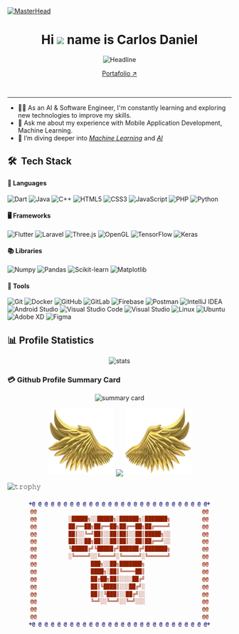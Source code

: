 [![MasterHead](https://i.pinimg.com/originals/77/ca/a3/77caa32884d735d439ade45ba37feaf2.gif)](https://arjuncvinod.github.io)
<h1 align="center">Hi <img src="https://media.giphy.com/media/hvRJCLFzcasrR4ia7z/giphy.gif" width="35"> name is Carlos Daniel</h1>

<div align="center">
  <img src="https://readme-typing-svg.herokuapp.com?color=%236FDA44&size=32&center=true&vCenter=true&width=1200&height=50&lines=Cybersecurity+%7C+Data+Analyst+%7C+Python+%7C
    +Testing+%7C+Penetration+Testing&duration=1500&pause=1000&repeat=false" alt="Headline" />
</div>

<p align="center">
  <a href="">Portafolio ↗️</a>
</p>

<p align="center">
  <a href="https://github.com/Abdalrahman-Alhamod/">
    <img align="center" alt="" src="https://visitor-badge.laobi.icu/badge?page_id=Abdalrahman-Alhamod.Abdalrahman-Alhamod">
  </a>
</p>

---

- 👨‍💻 As an AI & Software Engineer, I'm constantly learning and exploring new technologies to improve my skills.
- 💬 Ask me about my experience with Mobile Application Development, Machine Learning.
- 🌱 I’m diving deeper into _[Machine Learning](https://www.coursera.org/browse/data-science/machine-learning)_ and _[AI](https://www.deeplearning.ai/)_

## 🛠 &nbsp;Tech Stack

#### 🔧 Languages
![Dart](https://img.shields.io/badge/Dart-%230175C2.svg?style=for-the-badge&logo=dart&logoColor=white)
![Java](https://img.shields.io/badge/java-%23ED8B00.svg?style=for-the-badge&logo=openjdk&logoColor=white)
![C++](https://img.shields.io/badge/c++-%2300599C.svg?style=for-the-badge&logo=c%2B%2B&logoColor=white)
![HTML5](https://img.shields.io/badge/html5-%23E34F26.svg?style=for-the-badge&logo=html5&logoColor=white)
![CSS3](https://img.shields.io/badge/css3-%231572B6.svg?style=for-the-badge&logo=css3&logoColor=white)
![JavaScript](https://img.shields.io/badge/JavaScript-%23323330.svg?style=for-the-badge&logo=javascript&logoColor=F7DF1E)
![PHP](https://img.shields.io/badge/PHP-%23777BB4.svg?style=for-the-badge&logo=php&logoColor=white)
![Python](https://img.shields.io/badge/Python-%2314354C.svg?style=for-the-badge&logo=python&logoColor=white)

#### 🖥️ Frameworks
![Flutter](https://img.shields.io/badge/flutter-%2302569B.svg?style=for-the-badge&logo=flutter&logoColor=white)
![Laravel](https://img.shields.io/badge/Laravel-%23FF2D20.svg?style=for-the-badge&logo=laravel&logoColor=white)
![Three.js](https://img.shields.io/badge/Three.js-%23000000.svg?style=for-the-badge&logo=three.js&logoColor=white)
![OpenGL](https://img.shields.io/badge/OpenGL-%23FFFFFF.svg?style=for-the-badge&logo=opengl)
![TensorFlow](https://img.shields.io/badge/TensorFlow-%23FF6F00.svg?style=for-the-badge&logo=tensorflow&logoColor=white)
![Keras](https://img.shields.io/badge/Keras-%23D00000.svg?style=for-the-badge&logo=keras&logoColor=white)

#### 📚 Libraries
![Numpy](https://img.shields.io/badge/NumPy-%23013243.svg?style=for-the-badge&logo=numpy&logoColor=white)
![Pandas](https://img.shields.io/badge/Pandas-%23150458.svg?style=for-the-badge&logo=pandas&logoColor=white)
![Scikit-learn](https://img.shields.io/badge/scikit--learn-%23F7931E.svg?style=for-the-badge&logo=scikit-learn&logoColor=white)
![Matplotlib](https://img.shields.io/badge/Matplotlib-%23E20000.svg?style=for-the-badge&logo=matplotlib&logoColor=white)

#### 🔧 Tools
![Git](https://img.shields.io/badge/git-%23F05033.svg?style=for-the-badge&logo=git&logoColor=white)
![Docker](https://img.shields.io/badge/Docker-%230db7ed.svg?style=for-the-badge&logo=docker&logoColor=white)
![GitHub](https://img.shields.io/badge/github-%23121011.svg?style=for-the-badge&logo=github&logoColor=white)
![GitLab](https://img.shields.io/badge/gitlab-%23121011.svg?style=for-the-badge&logo=gitlab&logoColor=yello)
![Firebase](https://img.shields.io/badge/Firebase-%23FFCA28.svg?style=for-the-badge&logo=firebase&logoColor=black)
![Postman](https://img.shields.io/badge/Postman-%23FF6C37.svg?style=for-the-badge&logo=postman&logoColor=white)
![IntelliJ IDEA](https://img.shields.io/badge/IntelliJIDEA-000000.svg?style=for-the-badge&logo=intellij-idea&logoColor=white)
![Android Studio](https://img.shields.io/badge/Android%20Studio-%23000000.svg?style=for-the-badge&logo=android-studio&logoColor=3DDC84)
![Visual Studio Code](https://img.shields.io/badge/Visual%20Studio%20Code-0078d7.svg?style=for-the-badge&logo=visual-studio-code&logoColor=white)
![Visual Studio](https://img.shields.io/badge/Visual%20Studio-5C2D91.svg?style=for-the-badge&logo=visual-studio&logoColor=white)
![Linux](https://img.shields.io/badge/Linux-FCC624?style=for-the-badge&logo=linux&logoColor=black)
![Ubuntu](https://img.shields.io/badge/Ubuntu-E95420?style=for-the-badge&logo=ubuntu&logoColor=white)
![Adobe XD](https://img.shields.io/badge/Adobe%20XD-%23FF61F6.svg?style=for-the-badge&logo=adobe%20xd&logoColor=white)
![Figma](https://img.shields.io/badge/Figma-%23F24E1E.svg?style=for-the-badge&logo=figma&logoColor=white)

## 📊 Profile Statistics
<div align=center>
  <img src="https://github-readme-stats.vercel.app/api?username=Abdalrahman-Alhamod&theme=algolia&show_icons=true&count_private=true&bg_color=1e2b3c&border_color=B2E0FF&icon_color=95ccff&border_radius=20&include_all_commits=true&rank_icon=percentile" alt="stats"/>
</div>

### 💳 Github Profile Summary Card
<div align=center>
  <img src="https://github-profile-summary-cards.vercel.app/api/cards/profile-details?username=Abdalrahman-Alhamod&theme=github_dark" alt="summary card"/>
</div>


<p align="center">
  <img height="150" width="150" src="https://github.com/GovindSingh9447/GovindSingh9447/blob/main/WEBP/left.webp">
  <img align="center" src="https://github-readme-streak-stats.herokuapp.com/?user=Govindsingh9447&theme=dark&hide_border=true"/>
  <img height="150" width="150" src="https://github.com/GovindSingh9447/GovindSingh9447/blob/main/WEBP/right.webp">
</p>

![𝚝𝚛𝚘𝚙𝚑𝚢](https://github-profile-trophy.vercel.app/?username=GovindSingh9447&column=9&margin-w=15&margin-h=15&no-bg=true&no-frame=true&theme=juicyfresh)


<h4 align="center">
 
```diff
+@ @ @ @ @ @ @ @ @ @ @ @ @ @ @ @ @ @ @ @ @ @ @ @ @ @ @ @+
@@                                                    @@
@@          ░█████╗░░█████╗░██████╗░███████╗          @@
@@          ██╔══██╗██╔══██╗██╔══██╗██╔════╝          @@
@@          ██║░░╚═╝██║░░██║██║░░██║█████╗░░          @@
@@          ██║░░██╗██║░░██║██║░░██║██╔══╝░░          @@
@@          ╚█████╔╝╚█████╔╝██████╔╝███████╗          @@
@@          ░╚════╝░░╚════╝░╚═════╝░╚══════╝          @@
@@                 ███╗░░██╗███████╗                  @@
@@                 ████╗░██║╚════██║                  @@
@@                 ██╔██╗██║░░░░██╔╝                  @@
@@                 ██║╚████║░░░██╔╝░                  @@
@@                 ██║░╚███║░░██╔╝░░                  @@
@@                 ╚═╝░░╚══╝░░╚═╝░░░                  @@
@@                                                    @@
@@                                                    @@
+@ @ @ @ @ @ @ @ @ @ @ @ @ @ @ @ @ @ @ @ @ @ @ @ @ @ @ @+
